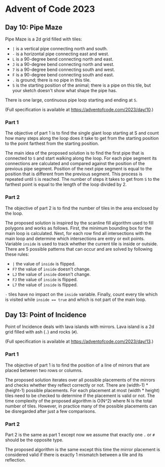 # Advent of Code 2023

## Day 10: Pipe Maze
Pipe Maze is a 2d grid filled with tiles:
- `|` is a vertical pipe connecting north and south.
- `-` is a horizontal pipe connecting east and west.
- `L` is a 90-degree bend connecting north and east.
- `J` is a 90-degree bend connecting north and west.
- `7` is a 90-degree bend connecting south and west.
- `F` is a 90-degree bend connecting south and east.
- `.` is ground; there is no pipe in this tile.
- `S` is the starting position of the animal; there is a pipe on this tile, but your sketch doesn't show what shape the pipe has.

There is one large, continuous pipe loop starting and ending at `S`.

(Full specification is available at https://adventofcode.com/2023/day/10.)

### Part 1
The objective of part 1 is to find the single giant loop starting at S and count how many steps along the loop does it take to get from the starting position to the point farthest from the starting position.

The main idea of the proposed solution is to find the first pipe that is connected to `S` and start walking along the loop. For each pipe segment its connections are calculated and compared against the position of the previous pipe segment. Position of the next pipe segment is equal to the position that is different from the previous segment. This process is repeated until `S` is reached. The number of steps it takes to get from `S` to the farthest point is equal to the length of the loop divided by 2.

### Part 2
The objective of part 2 is to find the number of tiles in the area enclosed by the loop.

The proposed solution is inspired by the scanline fill algorithm used to fill polygons and works as follows. First, the minimum bounding box for the main loop is calculated. Next, for each row find all intersections with the main loop and determine which intersections are entry or exit points. Variable `inside` is used to track whether the current tile is inside or outside. There are 5 possible patterns that can occur and are solved by following these rules:
- `|` the value of `inside` is flipped.
- `F7` the value of `inside` doesn't change.
- `LJ` the value of `inside` doesn't change.
- `FJ` the value of `inside` is flipped.
- `L7` the value of `inside` is flipped.

`-` tiles have no impact on the `inside` variable. Finally, count every tile which is visited while `inside == true` and which is not part of the main loop. 

## Day 13: Point of Incidence
Point of Incidence deals with lava islands with mirrors. Lava island is a 2d grid filled with ash (`.`) and rocks (`#`).

(Full specification is available at https://adventofcode.com/2023/day/13.)

### Part 1
The objective of part 1 is to find the position of a line of mirrors that are placed between two rows or columns.

The proposed solution iterates over all possible placements of the mirrors and checks whether they reflect correctly or not. There are (width-1) * (height-1) possible placements. For each placement at most (width * height) tiles need to be checked to determine if the placement is valid or not. The time complexity of the proposed algorithm is O(N^2) where N is the total number of tiles. However, in practice many of the possible placements can be disregarded after just a few comparisons.   

### Part 2
Part 2 is the same as part 1 except now we assume that exactly one `.` or `#` should be the opposite type.

The proposed algorithm is the same except this time the mirror placement is considered valid if there is exactly 1 mismatch between a tile and its reflection.

